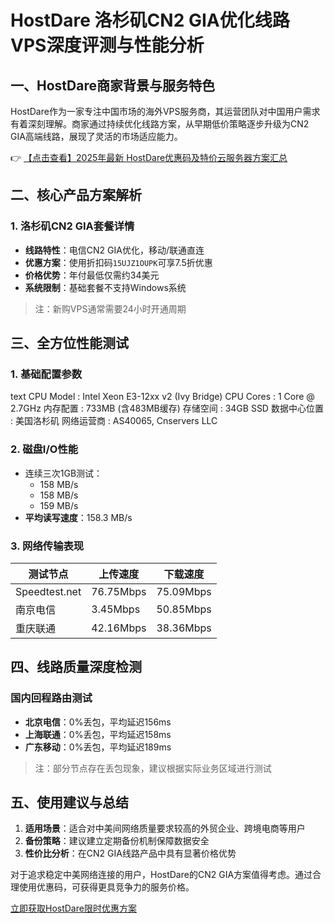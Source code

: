 # HostDare 洛杉矶CN2 GIA优化线路VPS深度评测与性能分析

## 一、HostDare商家背景与服务特色

HostDare作为一家专注中国市场的海外VPS服务商，其运营团队对中国用户需求有着深刻理解。商家通过持续优化线路方案，从早期低价策略逐步升级为CN2 GIA高端线路，展现了灵活的市场适应能力。

👉 [【点击查看】2025年最新 HostDare优惠码及特价云服务器方案汇总](https://bit.ly/hostdare)

## 二、核心产品方案解析

### 1. 洛杉矶CN2 GIA套餐详情
- **线路特性**：电信CN2 GIA优化，移动/联通直连
- **优惠方案**：使用折扣码`15UJZ1OUPK`可享7.5折优惠
- **价格优势**：年付最低仅需约34美元
- **系统限制**：基础套餐不支持Windows系统

> 注：新购VPS通常需要24小时开通周期

## 三、全方位性能测试

### 1. 基础配置参数
text
CPU Model      : Intel Xeon E3-12xx v2 (Ivy Bridge)
CPU Cores      : 1 Core @ 2.7GHz
内存配置      : 733MB (含483MB缓存)
存储空间      : 34GB SSD
数据中心位置  : 美国洛杉矶
网络运营商    : AS40065, Cnservers LLC

### 2. 磁盘I/O性能
- 连续三次1GB测试：
  - 158 MB/s
  - 158 MB/s 
  - 159 MB/s
- **平均读写速度**：158.3 MB/s

### 3. 网络传输表现
| 测试节点       | 上传速度   | 下载速度   |
|----------------|------------|------------|
| Speedtest.net  | 76.75Mbps  | 75.09Mbps  |
| 南京电信       | 3.45Mbps   | 50.85Mbps  |
| 重庆联通       | 42.16Mbps  | 38.36Mbps  |

## 四、线路质量深度检测

### 国内回程路由测试
- **北京电信**：0%丢包，平均延迟156ms
- **上海联通**：0%丢包，平均延迟158ms  
- **广东移动**：0%丢包，平均延迟189ms

> 注：部分节点存在丢包现象，建议根据实际业务区域进行测试

## 五、使用建议与总结

1. **适用场景**：适合对中美间网络质量要求较高的外贸企业、跨境电商等用户
2. **备份策略**：建议建立定期备份机制保障数据安全
3. **性价比分析**：在CN2 GIA线路产品中具有显著价格优势

对于追求稳定中美网络连接的用户，HostDare的CN2 GIA方案值得考虑。通过合理使用优惠码，可获得更具竞争力的服务价格。

[立即获取HostDare限时优惠方案](https://bit.ly/hostdare)